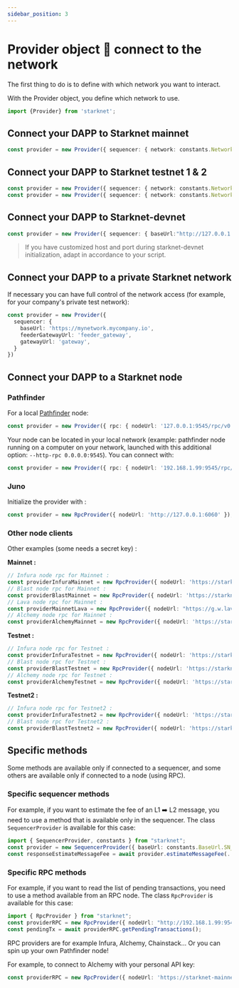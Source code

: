 ```yaml
---
sidebar_position: 3
---
```


# Provider object 🔌 connect to the network

The first thing to do is to define with which network you want to interact.

With the Provider object, you define which network to use.

```typescript
import {Provider} from 'starknet';
```

## Connect your DAPP to Starknet mainnet

```typescript
const provider = new Provider({ sequencer: { network: constants.NetworkName.SN_MAIN } })
```

## Connect your DAPP to Starknet testnet 1 & 2

```typescript
const provider = new Provider({ sequencer: { network: constants.NetworkName.SN_GOERLI } }) // for testnet 1
const provider = new Provider({ sequencer: { network: constants.NetworkName.SN_GOERLI2 } })  // for testnet 2
```

## Connect your DAPP to Starknet-devnet

```typescript
const provider = new Provider({ sequencer: { baseUrl:"http://127.0.0.1:5050"} });
```

> If you have customized host and port during starknet-devnet initialization, adapt in accordance to your script.

## Connect your DAPP to a private Starknet network

If necessary you can have full control of the network access (for example, for your company's private test network):

```typescript
const provider = new Provider({
  sequencer: {
    baseUrl: 'https://mynetwork.mycompany.io',
    feederGatewayUrl: 'feeder_gateway',
    gatewayUrl: 'gateway',
  }
})
```

## Connect your DAPP to a Starknet node

### Pathfinder

For a local [Pathfinder](https://github.com/eqlabs/pathfinder) node:

```typescript
const provider = new Provider({ rpc: { nodeUrl: '127.0.0.1:9545/rpc/v0.4' } })
```

Your node can be located in your local network (example: pathfinder node running on a computer on your network, launched with this additional option: `--http-rpc 0.0.0.0:9545`).
You can connect with:

```typescript
const provider = new Provider({ rpc: { nodeUrl: '192.168.1.99:9545/rpc/v0.4' } })
```

### Juno

Initialize the provider with :

```typescript
const provider = new RpcProvider({ nodeUrl: 'http://127.0.0.1:6060' });
```

### Other node clients

Other examples (some needs a secret key) :

**Mainnet :**

```typescript
// Infura node rpc for Mainnet :
const providerInfuraMainnet = new RpcProvider({ nodeUrl: 'https://starknet-mainnet.infura.io/v3/' + infuraKey });
// Blast node rpc for Mainnet :
const providerBlastMainnet = new RpcProvider({ nodeUrl: 'https://starknet-mainnet.blastapi.io/' + blastKey + "/rpc/v0.4" });
// Lava node rpc for Mainnet :
const providerMainnetLava = new RpcProvider({ nodeUrl: "https://g.w.lavanet.xyz:443/gateway/strk/rpc-http/" + lavaMainnetKey });
// Alchemy node rpc for Mainnet :
const providerAlchemyMainnet = new RpcProvider({ nodeUrl: 'https://starknet-mainnet.g.alchemy.com/v2/' + alchemyKey });
```

**Testnet :**

```typescript
// Infura node rpc for Testnet :
const providerInfuraTestnet = new RpcProvider({ nodeUrl: 'https://starknet-goerli.infura.io/v3/' + infuraKey });
// Blast node rpc for Testnet :
const providerBlastTestnet = new RpcProvider({ nodeUrl: 'https://starknet-testnet.blastapi.io/' + blastKey + "/rpc/v0.4" });
// Alchemy node rpc for Testnet :
const providerAlchemyTestnet = new RpcProvider({ nodeUrl: 'https://starknet-goerli.g.alchemy.com/v2/' + alchemyKey });
```

**Testnet2 :**

```typescript
// Infura node rpc for Testnet2 :
const providerInfuraTestnet2 = new RpcProvider({ nodeUrl: 'https://starknet-goerli2.infura.io/v3/' + infuraKey });
// Blast node rpc for Testnet2 :
const providerBlastTestnet2 = new RpcProvider({ nodeUrl: 'https://starknet-testnet-2.blastapi.io/' + blastKey + "/rpc/v0.4" });
```

## Specific methods

Some methods are available only if connected to a sequencer, and some others are available only if connected to a node (using RPC).

### Specific sequencer methods

For example, if you want to estimate the fee of an L1 ➡️ L2 message, you need to use a method that is available only in the sequencer. The class `SequencerProvider` is available for this case:

```typescript
import { SequencerProvider, constants } from "starknet";
const provider = new SequencerProvider({ baseUrl: constants.BaseUrl.SN_GOERLI2 }); // for testnet 2
const responseEstimateMessageFee = await provider.estimateMessageFee(.....)
```

### Specific RPC methods

For example, if you want to read the list of pending transactions, you need to use a method available from an RPC node. The class `RpcProvider` is available for this case:

```typescript
import { RpcProvider } from "starknet";
const providerRPC = new RpcProvider({ nodeUrl: "http://192.168.1.99:9545/rpc/v0.4" }); // for a pathfinder node located in a PC in the local network
const pendingTx = await providerRPC.getPendingTransactions();
```

RPC providers are for example Infura, Alchemy, Chainstack... Or you can spin up your own Pathfinder node!

For example, to connect to Alchemy with your personal API key:

```typescript
const providerRPC = new RpcProvider({ nodeUrl: 'https://starknet-mainnet.g.alchemy.com/v2/' + alchemyKey});
```
